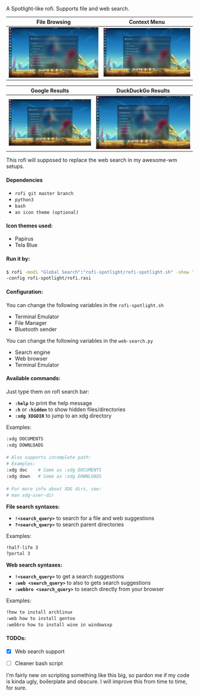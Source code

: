 A Spotlight-like rofi. Supports file and web search. 

| File Browsing | Context Menu |
| --- | --- |
| ![screenshot](screenshots/main.png) | ![screenshot](screenshots/menu.png) |

| Google Results | DuckDuckGo Results
| --- | --- |
| ![screenshot](screenshots/rofi-web-google.png) | ![screenshot](screenshots/rofi-web-ddg.png) |

This rofi will supposed to replace the web search in my awesome-wm setups.

#### Dependencies
+ `rofi git master branch`
+ `python3`
+ `bash`
+ `an icon theme (optional)`

#### Icon themes used:
+ Papirus
+ Tela Blue

#### Run it by:

```bash
$ rofi -modi "Global Search":"rofi-spotlight/rofi-spotlight.sh" -show "Global Search" \
-config rofi-spotlight/rofi.rasi
```

#### Configuration:
You can change the following variables in the `rofi-spotlight.sh`
+ Terminal Emulator
+ File Manager
+ Bluetooth sender

You can change the following variables in the `web-search.py`
+ Search engine
+ Web browser
+ Terminal Emulator


#### Available commands:

Just type them on rofi search bar:

+ **`:help`** to print the help message  
+ **`:h`** or **`:hidden`** to show hidden files/directories  
+ **`:xdg XDGDIR`** to jump to an xdg directory  

Examples:

```bash
:xdg DOCUMENTS
:xdg DOWNLOADS

# Also supports incomplete path:
# Examples:
:xdg doc 	# Same as :xdg DOCUMENTS
:xdg down 	# Same as :xdg DOWNLOADS

# For more info about XDG dirs, see:
# man xdg-user-dir
```

**File search syntaxes:**
+ **`!<search_query>`** to search for a file and web suggestions  
+ **`?<search_query>`** to search parent directories  

Examples:
```bash
!half-life 3
?portal 3
```

**Web search syntaxes:**

+ **`!<search_query>`** to get a search suggestions  
+ **`:web <search_query>`** to also to gets search suggestions  
+ **`:webbro <search_query>`** to search directly from your browser  

Examples:
```bash
!how to install archlinux
:web how to install gentoo
:webbro how to install wine in windowsxp
```

#### TODOs:
- [x] Web search support
- [ ] Cleaner bash script


I'm fairly new on scripting something like this big, so pardon me if my code is kinda ugly, boilerplate and obscure. I will improve this from time to time, for sure.
